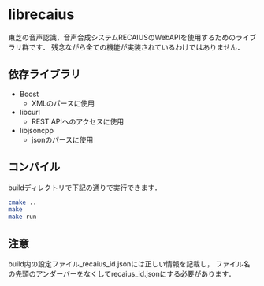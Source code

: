 # librecaius
東芝の音声認識，音声合成システムRECAIUSのWebAPIを使用するためのライブラリ群です．
残念ながら全ての機能が実装されているわけではありません．

## 依存ライブラリ
* Boost
  * XMLのパースに使用
* libcurl
  * REST APIへのアクセスに使用
* libjsoncpp
  * jsonのパースに使用

## コンパイル
buildディレクトリで下記の通りで実行できます．

``` Bash
cmake ..
make
make run
```

## 注意
build内の設定ファイル_recaius_id.jsonには正しい情報を記載し，
ファイル名の先頭のアンダーバーをなくしてrecaius_id.jsonにする必要があります．

